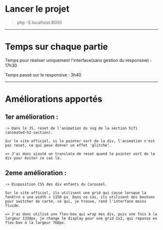 # Lancer le projet

> php -S localhost:8000

---
# Temps sur chaque partie

Temps pour réaliser uniquement l'interface(sans gestion du responsive) :  17h30

Temps passé sur le responsive : 3h40

---

# Améliorations apportés

## 1er amélioration : 
    -> Dans le JS, reset de l'animation du svg de la section hifi (animated-h2-section).
    
    Sur le site officiel, si le pointer sort de la div, l'animation n'est pas reset, ce qui peux donner un effet 'glitché'.

    => J'ai donc ajouté un translate de reset quand le pointer sort de la div pour éviter ce cas là.

## 2eme amélioration :
    -> Disposition CSS des div enfants du Carousel.

    Sur le site officiel, ils utilisent une grid qui casse lorsque la fenêtre a une width < 1150 px. Dans ce cas, ils utilisent des boutons pour switcher de carte, ce qui, je trouve, rend l'interface moins fluide.

    => J'ai donc utilisé une flex-box qui wrap mes div, puis une fois à la largeur 1330px, je change le display pour une grid 2x2, qui repasse en flex-box à la largeur 768px.
